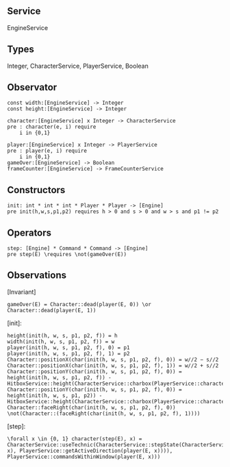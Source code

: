 ## Service
EngineService

## Types
Integer, CharacterService, PlayerService, Boolean

## Observator
    const width:[EngineService] -> Integer
    const height:[EngineService] -> Integer

    character:[EngineService] x Integer -> CharacterService
    pre : character(e, i) require
        i in {0,1}

    player:[EngineService] x Integer -> PlayerService
    pre : player(e, i) require
        i in {0,1}
    gameOver:[EngineService] -> Boolean
    frameCounter:[EngineService] -> FrameCounterService

## Constructors
    init: int * int * int * Player * Player -> [Engine]
    pre init(h,w,s,p1,p2) requires h > 0 and s > 0 and w > s and p1 != p2

## Operators
    step: [Engine] * Command * Command -> [Engine]
    pre step(E) \requires \not(gameOver(E))

## Observations
[Invariant]

    gameOver(E) = Character::dead(player(E, 0)) \or Character::dead(player(E, 1))

[init]:

    height(init(h, w, s, p1, p2, f)) = h
    width(init(h, w, s, p1, p2, f)) = w
    player(init(h, w, s, p1, p2, f), 0) = p1
    player(init(h, w, s, p1, p2, f), 1) = p2
    Character::positionX(char(init(h, w, s, p1, p2, f), 0)) = w//2 − s//2
    Character::positionX(char(init(h, w, s, p1, p2, f), 1)) = w//2 + s//2
    Character::positionY(char(init(h, w, s, p1, p2, f), 0)) = height(init(h, w, s, p1, p2, f)) - HitboxService::height(CharacterService::charbox(PlayerService::character(p1)))
    Character::positionY(char(init(h, w, s, p1, p2, f), 0)) = height(init(h, w, s, p1, p2)) - HitboxService::height(CharacterService::charbox(PlayerService::character(p2)))
    Character::faceRight(char(init(h, w, s, p1, p2, f), 0))
    \not(Character::(faceRight(char(init(h, w, s, p1, p2, f), 1))))

[step]:

    \forall x \in {0, 1} character(step(E), x) = CharacterService::useTechnic(CharacterService::stepState(CharacterService::step(character(E, x), PlayerService::getActiveDirection(player(E, x)))), PlayerService::commandsWithinWindow(player(E, x)))
